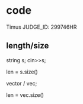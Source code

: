 # code

Timus JUDGE_ID: 299746HR

## length/size
string s; cin>>s;

len = s.size()

vector /<int> vec;

len = vec.size()
